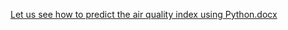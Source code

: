 [Let us see how to predict the air quality index using Python.docx](https://github.com/akarshsingh916/AQI/files/11253592/Let.us.see.how.to.predict.the.air.quality.index.using.Python.docx)
